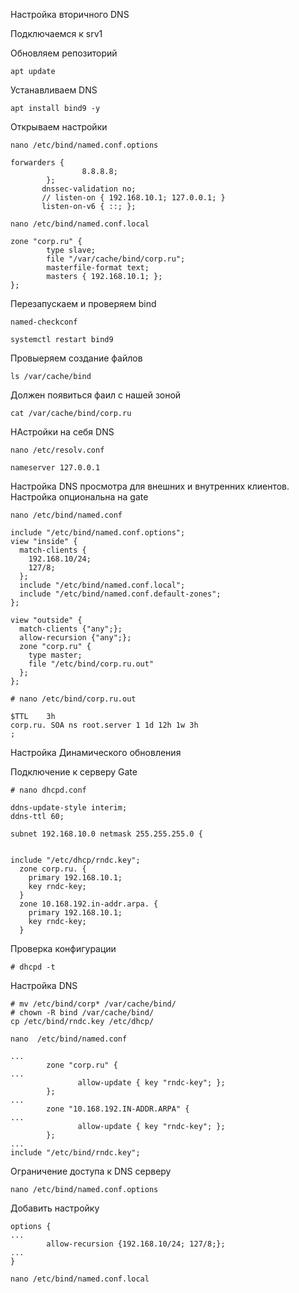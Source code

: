 Настройка вторичного DNS


Подключаемся к srv1

Обновляем репозиторий

```
apt update
```

Устанавливаем DNS

```
apt install bind9 -y
```

Открываем настройки

```
nano /etc/bind/named.conf.options
```
```
forwarders {
                8.8.8.8;
        };
       dnssec-validation no;
       // listen-on { 192.168.10.1; 127.0.0.1; }
       listen-on-v6 { ::; };
```

```
nano /etc/bind/named.conf.local
```
```
zone "corp.ru" {
        type slave;
        file "/var/cache/bind/corp.ru";
        masterfile-format text;
        masters { 192.168.10.1; };
};
```

Перезапускаем и проверяем bind

```
named-checkconf
```
```
systemctl restart bind9
```
Провыеряем создание файлов

```
ls /var/cache/bind
```
Должен появиться фаил с нашей зоной

```
cat /var/cache/bind/corp.ru
```

НАстройки на себя DNS
```
nano /etc/resolv.conf
```
```
nameserver 127.0.0.1
```

Настройка DNS просмотра для внешних и внутренних клиентов.
Настройка опциональна
на gate
```
nano /etc/bind/named.conf
```
```
include "/etc/bind/named.conf.options";
view "inside" {
  match-clients {
    192.168.10/24;
    127/8;
  };
  include "/etc/bind/named.conf.local";
  include "/etc/bind/named.conf.default-zones";
};

view "outside" {
  match-clients {"any";};
  allow-recursion {"any";};
  zone "corp.ru" {
    type master;
    file "/etc/bind/corp.ru.out"
  };
};
```
```
# nano /etc/bind/corp.ru.out
```
```
$TTL    3h
corp.ru. SOA ns root.server 1 1d 12h 1w 3h
;

```
Настройка Динамического обновления

Подключение к серверу Gate

```
# nano dhcpd.conf
```
```
ddns-update-style interim;
ddns-ttl 60;

subnet 192.168.10.0 netmask 255.255.255.0 {


include "/etc/dhcp/rndc.key";
  zone corp.ru. {
    primary 192.168.10.1;
    key rndc-key;
  }
  zone 10.168.192.in-addr.arpa. {
    primary 192.168.10.1;
    key rndc-key;
  }
```
Проверка конфигурации
```
# dhcpd -t
```

Настройка DNS
```
# mv /etc/bind/corp* /var/cache/bind/
# chown -R bind /var/cache/bind/
cp /etc/bind/rndc.key /etc/dhcp/
```
```
nano  /etc/bind/named.conf
```
```
...
        zone "corp.ru" {
...
               allow-update { key "rndc-key"; };
        };
...
        zone "10.168.192.IN-ADDR.ARPA" {
...
               allow-update { key "rndc-key"; };
        };
...
include "/etc/bind/rndc.key";
```

Ограничение доступа к DNS серверу

```
nano /etc/bind/named.conf.options
```
Добавить настройку
```
options {
...
        allow-recursion {192.168.10/24; 127/8;};
...
}

```
```
nano /etc/bind/named.conf.local
```

